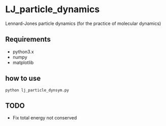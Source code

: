 # LJ_particle_dynamics
Lennard-Jones particle dynamics (for the practice of molecular dynamics)

## Requirements
- python3.x
- numpy
- matplotlib

## how to use
```
python lj_particle_dynsym.py
```

## TODO
- Fix total energy not conserved

